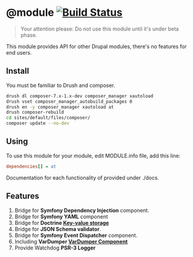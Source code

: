 @module [![Build Status](https://travis-ci.org/v3kwip/at.module.svg?branch=7.x-1.x)](https://travis-ci.org/v3kwip/at.module)
=======

> Your attention please:  Do not use this module until it's under beta phase.

This module provides API for other Drupal modules, there's no features for end
users.

## Install

You must be familiar to Drush and composer.

```bash
drush dl composer-7.x-1.x-dev composer_manager xautoload
drush vset composer_manager_autobuild_packages 0
drush en -y composer_manager xautoload at
drush composer-rebuild
cd sites/default/files/composer/
composer update --no-dev
```

## Using

To use this module for your module, edit MODULE.info file, add this line:

```ini
dependencies[] = at
```

Documentation for each functionality of provided under ./docs.

## Features

1. Bridge for **Symfony Dependency Injection** component.
2. Bridge for **Symfony YAML** component
3. Bridge for **Doctrine [Key-value storage](https://github.com/doctrine/KeyValueStore)**
4. Bridge for **JSON Schema validator**.
5. Bridge for **Symfony Event Dispatcher** component.
6. Including **VarDumper [VarDumper Component](http://symfony.com/doc/current/components/var_dumper/index.html)**
7. Provide Watchdog **PSR-3 Logger**
